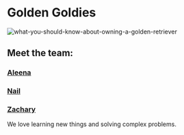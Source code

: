 # Golden Goldies
![what-you-should-know-about-owning-a-golden-retriever](https://github.com/zacmea/bookmarked/assets/152098774/8d8f59e6-7ffa-4454-8166-e00374ceb3b8)

## Meet the team:
### [Aleena]([url](https://github.com/zacmea/bookmarked/blob/main/aleena.md))
### [Nail]([url](https://github.com/zacmea/bookmarked/blob/main/nail.md))
### [Zachary]([url](https://github.com/zacmea/bookmarked/blob/main/ZACHARY.md))

We love learning new things and solving complex problems.
